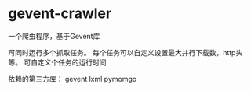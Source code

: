 gevent-crawler
==============

一个爬虫程序，基于Gevent库

可同时运行多个抓取任务。
每个任务可以自定义设置最大并行下载数，http头等。
可自定义个任务的运行时间

依赖的第三方库：
gevent
lxml
pymomgo
